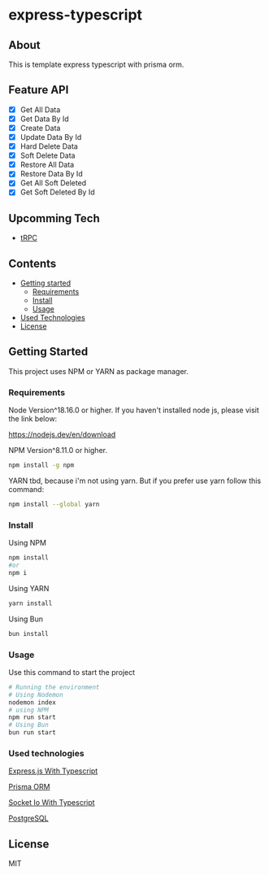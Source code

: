 # express-typescript

## About

This is template express typescript with prisma orm.

## Feature API

- [x] Get All Data
- [x] Get Data By Id
- [x] Create Data
- [x] Update Data By Id
- [x] Hard Delete Data
- [x] Soft Delete Data
- [x] Restore All Data
- [x] Restore Data By Id
- [x] Get All Soft Deleted
- [x] Get Soft Deleted By Id

## Upcomming Tech

- [tRPC](https://trpc.io/)

## Contents

- [Getting started](#getting-started)
  - [Requirements](#requirements)
  - [Install](#install)
  - [Usage](#usage)
- [Used Technologies](#used-technologies)
- [License](#license)

## Getting Started

This project uses NPM or YARN as package manager.

### Requirements

Node Version^18.16.0 or higher.
If you haven't installed node js, please visit the link below:

https://nodejs.dev/en/download

NPM Version^8.11.0 or higher.

```bash
npm install -g npm
```

YARN tbd, because i'm not using yarn. But if you prefer use yarn follow this command:

```bash
npm install --global yarn
```

### Install

Using NPM

```bash
npm install
#or
npm i
```

Using YARN

```bash
yarn install
```

Using Bun

```bash
bun install
```

### Usage

Use this command to start the project

```bash
# Running the environment
# Using Nodemon
nodemon index
# using NPM
npm run start
# Using Bun
bun run start
```

### Used technologies

[Express.js With Typescript](https://expressjs.com/en/starter/installing.html)

[Prisma ORM](https://www.prisma.io/docs)

[Socket Io With Typescript](https://socket.io/docs/v4/typescript/)

[PostgreSQL](https://www.postgresql.org/docs/)

## License

MIT
